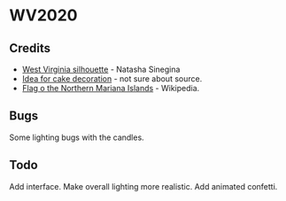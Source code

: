 # WV2020

## Credits

- <a href="https://creazilla.com/nodes/719-west-virginia-map-silhouette">West Virginia silhouette</a> - Natasha Sinegina
- <a href="https://sirkoik.github.io/WV2020/resources/images/cake slice.jpg">Idea for cake decoration</a> - not sure about source.
- <a href="https://en.wikipedia.org/wiki/Northern_Mariana_Islands#/media/File:Flag_of_the_Northern_Mariana_Islands.svg">Flag o the Northern Mariana Islands</a> - Wikipedia.

## Bugs

Some lighting bugs with the candles.

## Todo

Add interface.
Make overall lighting more realistic.
Add animated confetti.
